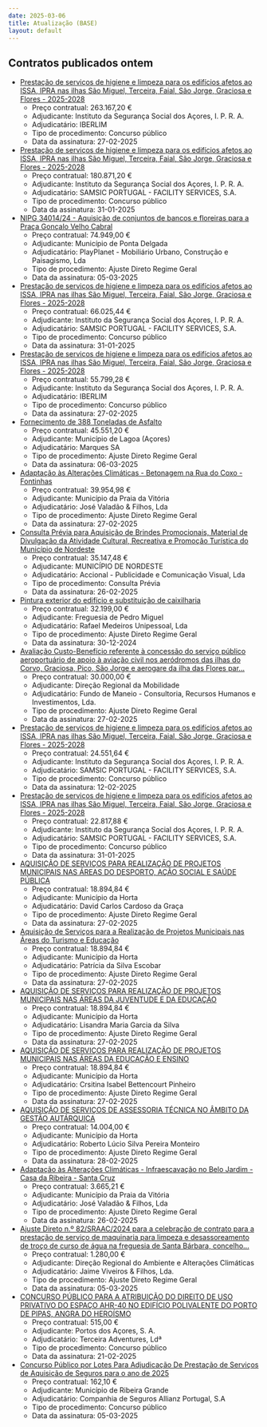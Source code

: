 ```yaml
---
date: 2025-03-06
title: Atualização (BASE)
layout: default
---
```

## Contratos publicados ontem

* [Prestação de serviços de higiene e limpeza para os edifícios afetos ao ISSA, IPRA nas ilhas São Miguel, Terceira, Faial, São Jorge, Graciosa e Flores - 2025-2028](https://www.base.gov.pt/Base4/pt/detalhe/?type=contratos&id=11264005)
  * Preço contratual: 263.167,20 €
  * Adjudicante: Instituto da Segurança Social dos Açores, I. P. R. A.
  * Adjudicatário: IBERLIM
  * Tipo de procedimento: Concurso público
  * Data da assinatura: 27-02-2025
* [Prestação de serviços de higiene e limpeza para os edifícios afetos ao ISSA, IPRA nas ilhas São Miguel, Terceira, Faial, São Jorge, Graciosa e Flores - 2025-2028](https://www.base.gov.pt/Base4/pt/detalhe/?type=contratos&id=11264026)
  * Preço contratual: 180.871,20 €
  * Adjudicante: Instituto da Segurança Social dos Açores, I. P. R. A.
  * Adjudicatário: SAMSIC PORTUGAL - FACILITY SERVICES, S.A.
  * Tipo de procedimento: Concurso público
  * Data da assinatura: 31-01-2025
* [NIPG 34014/24 - Aquisição de conjuntos de bancos e floreiras para a Praça Gonçalo Velho Cabral](https://www.base.gov.pt/Base4/pt/detalhe/?type=contratos&id=11263353)
  * Preço contratual: 74.949,00 €
  * Adjudicante: Município de Ponta Delgada
  * Adjudicatário: PlayPlanet - Mobiliário Urbano, Construção e Paisagismo, Lda
  * Tipo de procedimento: Ajuste Direto Regime Geral
  * Data da assinatura: 05-03-2025
* [Prestação de serviços de higiene e limpeza para os edifícios afetos ao ISSA, IPRA nas ilhas São Miguel, Terceira, Faial, São Jorge, Graciosa e Flores - 2025-2028](https://www.base.gov.pt/Base4/pt/detalhe/?type=contratos&id=11264499)
  * Preço contratual: 66.025,44 €
  * Adjudicante: Instituto da Segurança Social dos Açores, I. P. R. A.
  * Adjudicatário: SAMSIC PORTUGAL - FACILITY SERVICES, S.A.
  * Tipo de procedimento: Concurso público
  * Data da assinatura: 31-01-2025
* [Prestação de serviços de higiene e limpeza para os edifícios afetos ao ISSA, IPRA nas ilhas São Miguel, Terceira, Faial, São Jorge, Graciosa e Flores - 2025-2028](https://www.base.gov.pt/Base4/pt/detalhe/?type=contratos&id=11264865)
  * Preço contratual: 55.799,28 €
  * Adjudicante: Instituto da Segurança Social dos Açores, I. P. R. A.
  * Adjudicatário: IBERLIM
  * Tipo de procedimento: Concurso público
  * Data da assinatura: 27-02-2025
* [Fornecimento de 388 Toneladas de Asfalto](https://www.base.gov.pt/Base4/pt/detalhe/?type=contratos&id=11264019)
  * Preço contratual: 45.551,20 €
  * Adjudicante: Município de Lagoa (Açores)
  * Adjudicatário: Marques SA
  * Tipo de procedimento: Ajuste Direto Regime Geral
  * Data da assinatura: 06-03-2025
* [Adaptação às Alterações Climáticas - Betonagem na Rua do Coxo - Fontinhas](https://www.base.gov.pt/Base4/pt/detalhe/?type=contratos&id=11264341)
  * Preço contratual: 39.954,98 €
  * Adjudicante: Município da Praia da Vitória
  * Adjudicatário: José Valadão & Filhos, Lda
  * Tipo de procedimento: Ajuste Direto Regime Geral
  * Data da assinatura: 27-02-2025
* [Consulta Prévia para Aquisição de Brindes Promocionais, Material de Divulgação da Atividade Cultural, Recreativa e Promoção Turística do Município de Nordeste](https://www.base.gov.pt/Base4/pt/detalhe/?type=contratos&id=11264935)
  * Preço contratual: 35.147,48 €
  * Adjudicante: MUNICÍPIO DE NORDESTE
  * Adjudicatário: Accional - Publicidade e Comunicação Visual, Lda
  * Tipo de procedimento: Consulta Prévia
  * Data da assinatura: 26-02-2025
* [Pintura exterior do edifício e substituição de caixilharia](https://www.base.gov.pt/Base4/pt/detalhe/?type=contratos&id=11263931)
  * Preço contratual: 32.199,00 €
  * Adjudicante: Freguesia de Pedro Miguel
  * Adjudicatário: Rafael Medeiros Unipessoal, Lda
  * Tipo de procedimento: Ajuste Direto Regime Geral
  * Data da assinatura: 30-12-2024
* [Avaliação Custo-Benefício referente à concessão do serviço público aeroportuário de apoio à aviação civil nos aeródromos das ilhas do Corvo, Graciosa, Pico, São Jorge e aerogare da ilha das Flores par...](https://www.base.gov.pt/Base4/pt/detalhe/?type=contratos&id=11265214)
  * Preço contratual: 30.000,00 €
  * Adjudicante: Direção Regional da Mobilidade
  * Adjudicatário: Fundo de Maneio - Consultoria, Recursos Humanos e Investimentos, Lda.
  * Tipo de procedimento: Ajuste Direto Regime Geral
  * Data da assinatura: 27-02-2025
* [Prestação de serviços de higiene e limpeza para os edifícios afetos ao ISSA, IPRA nas ilhas São Miguel, Terceira, Faial, São Jorge, Graciosa e Flores - 2025-2028](https://www.base.gov.pt/Base4/pt/detalhe/?type=contratos&id=11264927)
  * Preço contratual: 24.551,64 €
  * Adjudicante: Instituto da Segurança Social dos Açores, I. P. R. A.
  * Adjudicatário: SAMSIC PORTUGAL - FACILITY SERVICES, S.A.
  * Tipo de procedimento: Concurso público
  * Data da assinatura: 12-02-2025
* [Prestação de serviços de higiene e limpeza para os edifícios afetos ao ISSA, IPRA nas ilhas São Miguel, Terceira, Faial, São Jorge, Graciosa e Flores - 2025-2028](https://www.base.gov.pt/Base4/pt/detalhe/?type=contratos&id=11264903)
  * Preço contratual: 22.817,88 €
  * Adjudicante: Instituto da Segurança Social dos Açores, I. P. R. A.
  * Adjudicatário: SAMSIC PORTUGAL - FACILITY SERVICES, S.A.
  * Tipo de procedimento: Concurso público
  * Data da assinatura: 31-01-2025
* [AQUISIÇÃO DE SERVIÇOS PARA REALIZAÇÃO DE PROJETOS MUNICIPAIS NAS ÁREAS DO DESPORTO, AÇÃO SOCIAL E SAÚDE PÚBLICA](https://www.base.gov.pt/Base4/pt/detalhe/?type=contratos&id=11263852)
  * Preço contratual: 18.894,84 €
  * Adjudicante: Município da Horta
  * Adjudicatário: David Carlos Cardoso da Graça
  * Tipo de procedimento: Ajuste Direto Regime Geral
  * Data da assinatura: 27-02-2025
* [Aquisição de Serviços para a Realização de Projetos Municipais nas Áreas do Turismo e Educação](https://www.base.gov.pt/Base4/pt/detalhe/?type=contratos&id=11264663)
  * Preço contratual: 18.894,84 €
  * Adjudicante: Município da Horta
  * Adjudicatário: Patrícia da Silva Escobar
  * Tipo de procedimento: Ajuste Direto Regime Geral
  * Data da assinatura: 27-02-2025
* [AQUISIÇÃO DE SERVIÇOS PARA REALIZAÇÃO DE PROJETOS MUNICIPAIS NAS ÁREAS DA JUVENTUDE E DA EDUCAÇÃO](https://www.base.gov.pt/Base4/pt/detalhe/?type=contratos&id=11264075)
  * Preço contratual: 18.894,84 €
  * Adjudicante: Município da Horta
  * Adjudicatário: Lisandra Maria Garcia da Silva
  * Tipo de procedimento: Ajuste Direto Regime Geral
  * Data da assinatura: 27-02-2025
* [AQUISIÇÃO DE SERVIÇOS PARA REALIZAÇÃO DE PROJETOS MUNICIPAIS NAS ÁREAS DA EDUCAÇÃO E ENSINO](https://www.base.gov.pt/Base4/pt/detalhe/?type=contratos&id=11263978)
  * Preço contratual: 18.894,84 €
  * Adjudicante: Município da Horta
  * Adjudicatário: Crsitina Isabel Bettencourt Pinheiro
  * Tipo de procedimento: Ajuste Direto Regime Geral
  * Data da assinatura: 27-02-2025
* [AQUISIÇÃO DE SERVIÇOS DE ASSESSORIA TÉCNICA NO ÂMBITO DA GESTÃO AUTÁRQUICA](https://www.base.gov.pt/Base4/pt/detalhe/?type=contratos&id=11265254)
  * Preço contratual: 14.004,00 €
  * Adjudicante: Município da Horta
  * Adjudicatário: Roberto Lúcio Silva Pereira Monteiro
  * Tipo de procedimento: Ajuste Direto Regime Geral
  * Data da assinatura: 28-02-2025
* [Adaptação às Alterações Climáticas - Infraescavação no Belo Jardim - Casa da Ribeira - Santa Cruz](https://www.base.gov.pt/Base4/pt/detalhe/?type=contratos&id=11264008)
  * Preço contratual: 3.665,21 €
  * Adjudicante: Município da Praia da Vitória
  * Adjudicatário: José Valadão & Filhos, Lda
  * Tipo de procedimento: Ajuste Direto Regime Geral
  * Data da assinatura: 26-02-2025
* [Ajuste Direto n.º 82/SRAAC/2024 para a celebração de contrato para a prestação de serviço de maquinaria para limpeza e desassoreamento de troço de curso de água na freguesia de Santa Bárbara, concelho...](https://www.base.gov.pt/Base4/pt/detalhe/?type=contratos&id=11263300)
  * Preço contratual: 1.280,00 €
  * Adjudicante: Direção Regional do Ambiente e Alterações Climáticas
  * Adjudicatário: Jaime Viveiros & Filhos, Lda.
  * Tipo de procedimento: Ajuste Direto Regime Geral
  * Data da assinatura: 05-03-2025
* [CONCURSO PÚBLICO PARA A ATRIBUIÇÃO DO DIREITO DE USO PRIVATIVO DO ESPAÇO AHR-40 NO EDIFÍCIO POLIVALENTE DO PORTO DE PIPAS, ANGRA DO HEROÍSMO](https://www.base.gov.pt/Base4/pt/detalhe/?type=contratos&id=11263209)
  * Preço contratual: 515,00 €
  * Adjudicante: Portos dos Açores, S. A.
  * Adjudicatário: Terceira Adventures, Ldª
  * Tipo de procedimento: Concurso público
  * Data da assinatura: 21-02-2025
* [Concurso Público por Lotes Para Adjudicação De Prestação de Serviços de Aquisição de Seguros para o ano de 2025](https://www.base.gov.pt/Base4/pt/detalhe/?type=contratos&id=11263982)
  * Preço contratual: 162,10 €
  * Adjudicante: Município de Ribeira Grande
  * Adjudicatário: Companhia de Seguros Allianz Portugal, S.A
  * Tipo de procedimento: Concurso público
  * Data da assinatura: 05-03-2025


